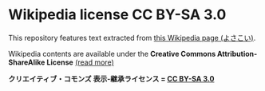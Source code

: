 # Wikipedia license CC BY-SA 3.0

This repository features text extracted from [this Wikipedia page (よさこい)](https://ja.wikipedia.org/wiki/%E3%82%88%E3%81%95%E3%81%93%E3%81%84).

Wikipedia contents are available under the **Creative Commons Attribution-ShareAlike License** [(read more)](https://en.wikipedia.org/wiki/Wikipedia:Text_of_Creative_Commons_Attribution-ShareAlike_3.0_Unported_License)

**クリエイティブ・コモンズ 表示-継承ライセンス = [CC BY-SA 3.0](https://ja.wikipedia.org/wiki/Wikipedia:Text_of_Creative_Commons_Attribution-ShareAlike_3.0_Unported_License)**
